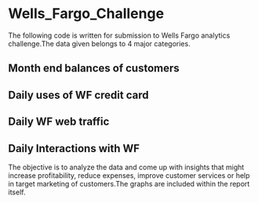 # Wells_Fargo_Challenge  

The following code is written for submission to Wells Fargo analytics challenge.The data given belongs to 4 major categories.  

## Month end balances of customers

## Daily uses of WF credit card

## Daily WF web traffic

## Daily Interactions with WF  


The objective is to analyze the data and come up with insights that might increase profitability, reduce expenses, improve customer services or help in target marketing of customers.The graphs are included within the report itself.
